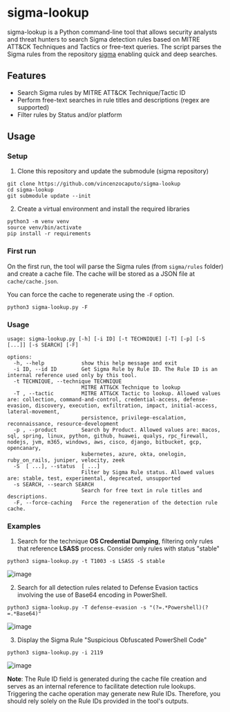 # sigma-lookup

sigma-lookup is a Python command-line tool that allows security analysts and threat hunters to search Sigma detection rules based on MITRE ATT&CK Techniques and Tactics or free-text queries.
The script parses the Sigma rules from the repository [sigma](https://github.com/SigmaHQ/sigma) enabling quick and deep searches.

## Features

- Search Sigma rules by MITRE ATT&CK Technique/Tactic ID
- Perform free-text searches in rule titles and descriptions (regex are supported)
- Filter rules by Status and/or platform

## Usage

### Setup

1. Clone this repository and update the submodule (sigma repository)

```
git clone https://github.com/vincenzocaputo/sigma-lookup
cd sigma-lookup
git submodule update --init
```

2. Create a virtual environment and install the required libraries

```
python3 -m venv venv
source venv/bin/activate
pip install -r requirements
```

### First run

On the first run, the tool will parse the Sigma rules (from `sigma/rules` folder) and create a cache file. The cache will be stored as a JSON file at `cache/cache.json`.

You can force the cache to regenerate using the `-F` option.

```
python3 sigma-lookup.py -F
```

### Usage

```
usage: sigma-lookup.py [-h] [-i ID] [-t TECHNIQUE] [-T] [-p] [-S  [...]] [-s SEARCH] [-F]

options:
  -h, --help            show this help message and exit
  -i ID, --id ID        Get Sigma Rule by Rule ID. The Rule ID is an internal reference used only by this tool.
  -t TECHNIQUE, --technique TECHNIQUE
                        MITRE ATT&CK Technique to lookup
  -T , --tactic         MITRE ATT&CK Tactic to lookup. Allowed values are: collection, command-and-control, credential-access, defense-evasion, discovery, execution, exfiltration, impact, initial-access, lateral-movement,
                        persistence, privilege-escalation, reconnaissance, resource-development
  -p , --product        Search by Product. Allowed values are: macos, sql, spring, linux, python, github, huawei, qualys, rpc_firewall, nodejs, jvm, m365, windows, aws, cisco, django, bitbucket, gcp, opencanary,
                        kubernetes, azure, okta, onelogin, ruby_on_rails, juniper, velocity, zeek
  -S  [ ...], --status  [ ...]
                        Filter by Sigma Rule status. Allowed values are: stable, test, experimental, deprecated, unsupported
  -s SEARCH, --search SEARCH
                        Search for free text in rule titles and descriptions.
  -F, --force-caching   Force the regeneration of the detection rule cache.
```

### Examples

1. Search for the technique **OS Credential Dumping**, filtering only rules that reference **LSASS** process. Consider only rules with status "stable"

```
python3 sigma-lookup.py -t T1003 -s LSASS -S stable
```
![image](https://github.com/user-attachments/assets/78ad648d-60df-4c10-b02d-38abc4b6524c)


2. Search for all detection rules related to Defense Evasion tactics involving the use of Base64 encoding in PowerShell.
```
python3 sigma-lookup.py -T defense-evasion -s "(?=.*Powershell)(?=.*Base64)"
```
![image](https://github.com/user-attachments/assets/83e081c3-3a01-429f-a7eb-16ba878fb571)


3. Display the Sigma Rule "Suspicious Obfuscated PowerShell Code"
```
python3 sigma-lookup.py -i 2119
```
![image](https://github.com/user-attachments/assets/e40f19a1-fdb0-4834-85b1-acb6a3ed5d5f)

**Note**: The Rule ID field is generated during the cache file creation and serves as an internal reference to facilitate detection rule lookups. Triggering the cache operation may generate new Rule IDs. Therefore, you should rely solely on the Rule IDs provided in the tool's outputs.
